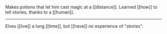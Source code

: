 Makes potions that let him cast magic at a [[distance]].
Learned [[how]] to tell stories, thanks to a [[human]].

* * *

Elves [[live]] a long [[time]], but [[have]] no experience of "stories".